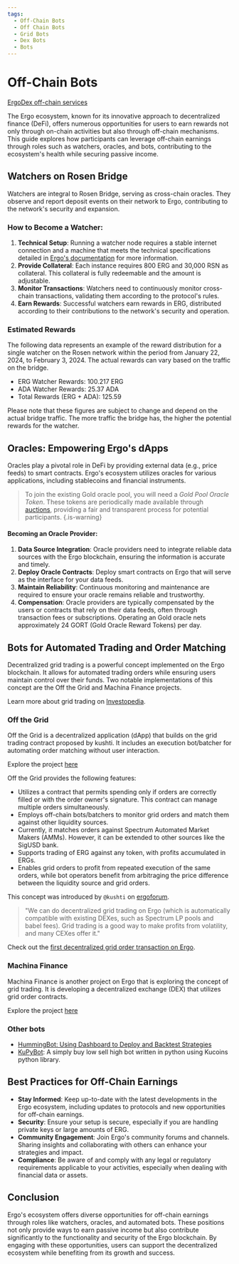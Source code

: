 ```yaml
---
tags:
  - Off-Chain Bots
  - Off Chain Bots
  - Grid Bots
  - Dex Bots
  - Bots
---
```


# Off-Chain Bots

[ErgoDex off-chain services](dex_bots.md)


The Ergo ecosystem, known for its innovative approach to decentralized finance (DeFi), offers numerous opportunities for users to earn rewards not only through on-chain activities but also through off-chain mechanisms. This guide explores how participants can leverage off-chain earnings through roles such as watchers, oracles, and bots, contributing to the ecosystem's health while securing passive income.


## Watchers on Rosen Bridge

Watchers are integral to Rosen Bridge, serving as cross-chain oracles. They observe and report deposit events on their network to Ergo, contributing to the network's security and expansion.



### How to Become a Watcher:

1. **Technical Setup**: Running a watcher node requires a stable internet connection and a machine that meets the technical specifications detailed in [Ergo's documentation](https://docs.ergoplatform.com/eco/rosen/rosen-watcher/) for more information.
2. **Provide Collateral**: Each instance requires 800 ERG and 30,000 RSN as collateral. This collateral is fully redeemable and the amount is adjustable.
3. **Monitor Transactions**: Watchers need to continuously monitor cross-chain transactions, validating them according to the protocol's rules.
4. **Earn Rewards**: Successful watchers earn rewards in ERG, distributed according to their contributions to the network's security and operation.

### Estimated Rewards 
The following data represents an example of the reward distribution for a single watcher on the Rosen network within the period from January 22, 2024, to February 3, 2024. The actual rewards can vary based on the traffic on the bridge.

- ERG Watcher Rewards:  100.217 ERG
- ADA Watcher Rewards:  25.37 ADA
- Total Rewards (ERG + ADA):  125.59

Please note that these figures are subject to change and depend on the actual bridge traffic. The more traffic the bridge has, the higher the potential rewards for the watcher.


## Oracles: Empowering Ergo's dApps

Oracles play a pivotal role in DeFi by providing external data (e.g., price feeds) to smart contracts. Ergo's ecosystem utilizes oracles for various applications, including stablecoins and financial instruments.

> To join the existing Gold oracle pool, you will need a *Gold Pool Oracle Token*. These tokens are periodically made available through [auctions](https://ergoauctions.org/artwork/78263e5613557e129f075f0a241287e09c4204be76ad53d77d6e7feebcccb001), providing a fair and transparent process for potential participants.
{.is-warning}


#### Becoming an Oracle Provider:



1. **Data Source Integration**: Oracle providers need to integrate reliable data sources with the Ergo blockchain, ensuring the information is accurate and timely.
2. **Deploy Oracle Contracts**: Deploy smart contracts on Ergo that will serve as the interface for your data feeds.
3. **Maintain Reliability**: Continuous monitoring and maintenance are required to ensure your oracle remains reliable and trustworthy.
4. **Compensation**: Oracle providers are typically compensated by the users or contracts that rely on their data feeds, often through transaction fees or subscriptions. Operating an Gold oracle nets approximately 24 GORT (Gold Oracle Reward Tokens) per day. 


## Bots for Automated Trading and Order Matching

Decentralized grid trading is a powerful concept implemented on the Ergo blockchain. It allows for automated trading orders while ensuring users maintain control over their funds. Two notable implementations of this concept are the Off the Grid and Machina Finance projects.

Learn more about grid trading on [Investopedia](https://www.investopedia.com/terms/g/grid-trading.asp).


### Off the Grid

Off the Grid is a decentralized application (dApp) that builds on the grid trading contract proposed by kushti. It includes an execution bot/batcher for automating order matching without user interaction.

Explore the project [here](https://github.com/Telefragged/off-the-grid/)

Off the Grid provides the following features:

- Utilizes a contract that permits spending only if orders are correctly filled or with the order owner's signature. This contract can manage multiple orders simultaneously.
- Employs off-chain bots/batchers to monitor grid orders and match them against other liquidity sources.
- Currently, it matches orders against Spectrum Automated Market Makers (AMMs). However, it can be extended to other sources like the SigUSD bank.
- Supports trading of ERG against any token, with profits accumulated in ERGs.
- Enables grid orders to profit from repeated execution of the same orders, while bot operators benefit from arbitraging the price difference between the liquidity source and grid orders.

This concept was introduced by `@kushti` on [ergoforum](https://www.ergoforum.org/t/decentralized-grid-trading-on-ergo/).

> "We can do decentralized grid trading on Ergo (which is automatically compatible with existing DEXes, such as Spectrum LP pools and babel fees). Grid trading is a good way to make profits from volatility, and many CEXes offer it."

Check out the [first decentralized grid order transaction on Ergo](https://twitter.com/chepurnoy/status/1582657292834861057).

### Machina Finance

Machina Finance is another project on Ergo that is exploring the concept of grid trading. It is developing a decentralized exchange (DEX) that utilizes grid order contracts.

Explore the project [here](machina-finance.md)

### Other bots

- [HummingBot: Using Dashboard to Deploy and Backtest Strategies](https://hummingbot.org/academy-content/using-dashboard-to-deploy-and-backtest-strategies/)
- [KuPyBot](https://github.com/FlyingPig69/KuPyBot): A simply buy low sell high bot written in python using Kucoins python library.

## Best Practices for Off-Chain Earnings

- **Stay Informed**: Keep up-to-date with the latest developments in the Ergo ecosystem, including updates to protocols and new opportunities for off-chain earnings.  
- **Security**: Ensure your setup is secure, especially if you are handling private keys or large amounts of ERG.
- **Community Engagement**: Join Ergo's community forums and channels. Sharing insights and collaborating with others can enhance your strategies and impact.
- **Compliance**: Be aware of and comply with any legal or regulatory requirements applicable to your activities, especially when dealing with financial data or assets.

## Conclusion

Ergo's ecosystem offers diverse opportunities for off-chain earnings through roles like watchers, oracles, and automated bots. These positions not only provide ways to earn passive income but also contribute significantly to the functionality and security of the Ergo blockchain. By engaging with these opportunities, users can support the decentralized ecosystem while benefiting from its growth and success.